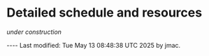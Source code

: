 # Detailed schedule and resources

<!-- ## Class 36 -->

<!-- There is no class meeting for this lecture slot. A prerecorded video -->
<!-- lecture is available instead (links to Moodle): -->
<!-- * [Class 36 lecture](https://lms.dickinson.edu/mod/resource/view.php?id=1228630) -->

<!-- Code for the video lecture is also available: -->
<!-- * [dictionary_basics.py](class36/dictionary_basics.py) -->
<!-- * [dictionary_basics_completed.py](class36/dictionary_basics_completed.py) -->
<!-- <\!-- * [dictionary_vs_list.py](class36/dictionary_vs_list.py) -\-> -->




<!-- ## Class 35 -->

<!-- Written exam 2. -->


<!-- ## Class 34 -->

<!-- Exam  review session. -->

<!-- ## Class 33 -->

<!-- * Challenges and solution for objects, values, and references: -->
<!--   - [references.py](class33/references.py) -->
<!--   - [explanation-of-references.pptx](class33/explanation-of-references.pptx) -->
  
<!-- * Bring review questions for exam review next time. -->

<!-- ## Class 32 -->

<!-- * Code for the *reduce*, *map*, and *filter* list processing patterns: -->
<!--   - [reduce_map_filter.py](class32/reduce_map_filter.py) -->
<!--   - [reduce_map_filter_completed.py](class32/reduce_map_filter_completed.py) -->

<!-- * Code and files for `join` and `split` string methods: -->
<!--   - [split_demo.py](class32/split_demo.py) -->
<!--   - [join_demo.py](class32/join_demo.py) -->
<!--   - [join_and_split_challenge.py](class32/join_and_split_challenge.py) -->
<!--   - [join_and_split_challenge_completed.py](class32/join_and_split_challenge_completed.py) -->
<!--   - [courses.csv](class32/courses.csv) -->
<!--   - [output.txt](class32/output.txt) -->



<!-- ## Class 31 -->

<!-- * Code for list basics: -->
<!--   - [list_basics.py](class31/list_basics.py) -->
<!--   - [list_basics_completed.py](class31/list_basics_completed.py) -->


<!-- ## Class 30 -->

<!-- * Code for CSV files: -->
<!--   - [courses.csv](class30/courses.csv) -->
<!--   - [csv_demos.py](class30/csv_demos.py) -->
<!--   - [csv_demos_solution.py](class30/csv_demos_solution.py) -->

<!-- ## Class 29 -->

<!-- * Here is a link to the crosswords file mentioned in the textbook: -->
<!--   - [https://www.gutenberg.org/files/3201/files/CROSSWD.TXT](https://www.gutenberg.org/files/3201/files/CROSSWD.TXT) -->
<!--   - We won't use the crosswords file in class, but you can use it to -->
<!--     understand the textbook properly and do the optional textbook -->
<!--     exercises. -->
<!-- * Here is a file containing two poems that we will use in class: -->
<!--   - [two-poems.txt](class29/two-poems.txt) -->
<!-- * In class we will work on tasks such as: -->
<!--   - print the first line of the poems file -->
<!--   - print the first five lines of the poems file -->
<!--   - save every second line in a new file called `some-lines.txt` -->
<!--   - print the two lines that tell us the authors of the poems (they begin with "BY") -->
<!--   - find the empty line separating the two poems and print its line number -->
<!--   - save the first poem in a new file called `first-poem.txt`, and the second poem in a new file called `second-poem.txt` -->
<!-- * Solutions to the first few tasks above are available: -->
<!--   - [file_challenge_solutions.py](class29/file_challenge_solutions.py) -->


<!-- ## Class 28 -->

<!-- * More string method challenges: -->
<!--   - [more_string_methods.py](class28/more_string_methods.py) -->
<!--   - [more_string_methods_completed.py](class28/more_string_methods_completed.py) -->


<!-- ## Class 27 -->

<!-- * Code for string methods: -->
<!--   - [string_methods.py](class27/string_methods.py) -->
<!--   - [string_methods_completed.py](class27/string_methods_completed.py) -->



<!-- ## Class 26 -->

<!-- * Code for string indexing, slices, and iteration: -->
<!--   - [string_practice.py](class26/string_practice.py) -->
<!--   - [string_practice_completed.py](class26/string_practice_completed.py) -->


<!-- ## Class 25 -->

<!-- * Code for practicing debugging: -->
<!--   - [debug_practice.py](class25/debug_practice.py) -->


<!-- ## Class 24 -->

<!-- * We continue from Class 23, covering the `break` keyword -->
<!-- * The rest of the class presents two examples of interesting -->
<!--   algorithms:  -->
<!--   1. finding square roots using Newton's method (from textbook section 7.5); -->
<!--   2. solving an equation using the [bisection -->
<!--      method](https://en.wikipedia.org/wiki/Bisection_method). -->
<!-- * _Note that detailed knowledge of these algorithms is not required for -->
<!--   this course. These are just intended as interesting examples, to -->
<!--   demonstrate the power of what we have already learned this -->
<!--   semester. You are not required to memorize Newton's method or the -->
<!--   bisection method._ -->
<!-- * Example code: -->
<!--   - [square_root.py](class24/square_root.py) -->
<!--   - [solve_by_bisection.py](class24/solve_by_bisection.py) -->
<!--   - [solve_by_bisection_completed.py](class24/solve_by_bisection_completed.py) -->

<!-- ## Class 23 -->

<!-- * Code for demonstrating while loops: -->
<!--   - [while_loops.py](class23/while_loops.py) -->
<!--   - [while_loops_solution.py](class23/while_loops_solution.py) -->
<!--   - [practice_killing_python.py](class23/practice_killing_python.py) -->



<!-- ## Class 22 -->

<!-- * Please complete the anonymous [mid-semester survey](https://forms.office.com/Pages/ResponsePage.aspx?id=VbAyYrl2E0ybiLVirn22-2zFL4dI9oNMmoALudp-AK9UN01YVUk5SFdGQjZXQkJMWFBNMjJZSlFDUS4u). -->
<!-- * Code for demonstrating test functions: -->
<!--   - [test_demo.py](class22/test_demo.py) -->


<!-- ## Class 21 -->

<!-- * Please read the instructions for Lab 6 and complete the required -->
<!--   preparation before the start of our next lab session. -->

<!-- * Code for fruitful recursion examples: -->
<!--   - [fruitful_recursion.py](class21/fruitful_recursion.py) -->
<!--   - [recursion_practice.py](class21/recursion_practice.py) -->
  

<!-- ## Class 20 -->

<!-- * Code for fruitful function examples: -->
<!--   - [make_cheer.py](class20/make_cheer.py) -->
<!--   - [make_cheer_completed.py](class20/make_cheer_completed.py) -->


<!-- ## Class 19 -->

<!-- * Advising discussion for course selection. Please see the [notes on course selection](class19/course-selection.docx). -->
<!-- * Code introducing the idea of recursion: [recursion_example.py](class19/recursion_example.py) -->

<!-- ## Class 18 -->

<!-- Written exam 1 -->

<!-- ## Class 17 -->

<!-- Exam review -->


<!-- ## Class 16 -->

<!-- Social/Ethical class III: Social good in computing. Some students were -->
<!-- absent for legitimate reasons and requested notes on the class -->
<!-- content, so these notes are being made available to all students out -->
<!-- of fairness: -->
<!-- * [Notes on social good in computing, including open source software](class16/social-ethical-III-notes.md). -->


<!-- ## Class 15 -->

<!-- Code for demonstrating guardians: -->
<!-- * [no_guardian.py](class15/no_guardian.py) -->
<!-- * [guardian.py](class15/guardian.py) -->



<!-- ## Class 14 -->

<!-- Code for demonstrating and encapsulation and generalization: -->
<!-- * [top_level_code.py](class14/top_level_code.py) -->
<!-- * [encapsulate.py](class14/encapsulate.py) -->
<!-- * [generalize.py](class14/generalize.py) -->

<!-- Code for demonstrating factoring out repeated code: -->
<!-- * [repeated.py](class14/repeated.py) -->
<!-- * [factored_out.py](class14/factored_out.py) -->



<!-- ## Class 13 -->

<!-- Social/Ethical discussion II. See Readings web page. -->


<!-- ## Class 12 -->

<!-- Announcements: -->
<!-- * The reading for Monday is available on the Readings page. -->
<!-- * Updated version of HW4 is available (same questions, but with -->
<!--   some additional hints and clarifications). -->
  
<!-- Topics for today's class: -->
<!-- * Overview of how to book an appointment with a QR tutor at the [QR -->
<!--   center](https://www.dickinson.edu/info/20525/quantitative_reasoning_center/2962/quantitative_reasoning_center). -->
<!-- * Informal discussion of the *scope* of a variable: most variables and -->
<!--   parameters are *local*. -->
<!-- * Review of call stack and debugging. -->
<!-- * Printing on the same line from multiple `print()` statements. -->
<!-- * Review of void and fruitful functions. -->


<!-- ## Class 11 -->

<!-- Demo code: [debug_demo.py](class11/debug_demo.py), [callstack_demo.py](class11/callstack_demo.py) -->


<!-- ## Class 10 -->

<!-- Social/Ethical discussion I. See Readings web page. -->

<!-- ## Class 9 -->

<!-- Mostly review of chained and nested conditional statements.  -->
<!-- We want to write a function `decide(hungry, tired)` that prints output according to -->

<!-- |             |  hungry     | not hungry   | -->
<!-- |-------------|-------------|--------------| -->
<!-- |**tired**    |get takeout  | sleep        | -->
<!-- |**not tired**|cook dinner  | watch Netflix| -->

<!-- Example code: (try to figure out for yourself?) [decide.py](class09/decide.py) -->

<!-- Also Boolean variables and parameters -- see SSG11. -->

<!-- ## Class 8 -->

<!-- We cover cascading conditional statements and nested conditional -->
<!-- statements. Example Python code: [convert_miles2.py](class08/convert_miles2.py) -->

<!-- We will also go over sections 8 to 10 of the supplementary study -->
<!-- guide, which are needed for lab this afternoon. -->

<!-- Please take a look at the extra question that is in the solutions of -->
<!-- homework assignment 2. You need to understand how to answer this type -->
<!-- of question (distinguishing between function calls in a module and -->
<!-- method calls on an object). -->


<!-- ## Class 7 -->

<!-- Today we cover topics from the assigned textbook reading, including -->
<!-- floor division and modulus, boolean expressions, relational operators -->
<!-- (`==`, `!=`, `>`, `>=` etc.), logical operators (`and`, `or`, `not`), -->
<!-- conditional execution (`if`, `else`). -->

<!-- Example Python code (but try to do the warmup exercise yourself before -->
<!-- looking at this): [convert_miles.py](class07/convert_miles.py), [boolean_demos.py](class07/boolean_demos.py) -->

<!-- Optional: A "real" example of using conditionals, using the Scratch -->
<!-- programming language: [Potion making](https://scratch.mit.edu/projects/889677445), by Scratch user [cc196](https://scratch.mit.edu/users/cc196/). Click on "See inside" then "Backdrops 1" to see a lot of nested `if/else`s -->


<!-- ## Class 6 -->

<!-- Today we cover Sections 4-7 of the supplementary study guide: nested -->
<!-- `for` loops; constructors; `graphics.py`; methods and dot notation. -->

<!-- Just for interest: if you want to find out about one of the areas of -->
<!-- computer science that I'm interested in, check out today's episode -->
<!-- (September 8) of a radio show called The Academic Minute, which is -->
<!-- broadcast on about 70 radio stations in North America. It's also -->
<!-- available as a podcast: [The Academic Minute NPR -->
<!-- podcast](https://www.npr.org/podcasts/564572329/the-academic-minute) -->

<!-- Code from class (slightly improved version compared to what was shown -->
<!-- in class): [graphics_demo.py](class06/graphics_demo.py) -->


<!-- ## Class 5 -->

<!-- Agenda for today's class: -->
<!-- 1. We'll go over the supplementary study guide content about `for` -->
<!--    loops, which explains how to use the loop variable. -->
<!-- 2. We'll begin working through the textbook exercises in section 4.3. -->

<!-- Useful tip: Learn how to use IDLE's Indent Region and Dedent Region -->
<!-- features, in the Format menu. -->


<!-- ## Class 4 -->

<!-- Important note about the teaching style in this course: Many concepts -->
<!-- will not be covered during our lecture session. It is essential to -->
<!-- read the textbook carefully and ask questions on any content you don't -->
<!-- understand. For example, the assigned reading for Class 3 included the -->
<!-- important concept of *string concatenation*, but we did not discuss -->
<!-- that during class. -->

<!-- New link on main homepage: supplementary study guide. -->

<!-- Plan for today: We will go over some key concepts from the assigned -->
<!-- reading, especially how to define new functions and how to generate -->
<!-- random numbers. -->

<!-- Note that for section 13.2, you are not expected to understand all of -->
<!-- this content. The only things we need from this section are: -->
<!-- * `import random` -->
<!-- * `random.randint()` -->

<!-- #### Hopefully you will never need this advice, but just in case... -->

<!-- 1. At the end of class, we saw a mysterious "unexpected indent" error -->
<!--    from IDLE. Usually, this is caused by indenting your code -->
<!--    incorrectly. However, it can also be caused by certain invisible -->
<!--    characters in the Python file. Different computer systems use -->
<!--    different specialized characters for representing the end of a -->
<!--    line, and it is possible for IDLE to report these characters as -->
<!--    causing an indentation error. One easy way to remove all unwanted -->
<!--    end-of-line characters is to copy and paste your code into this -->
<!--    [end-of-line fixer website](https://ryanve.dev/eol/). Click -->
<!--    "Convert line endings to LF", copy the output into a new file, and -->
<!--    now the weird characters have been removed from your Python script. -->

<!-- 2. I have also occasionally seen the presence of certain invisible -->
<!--    characters prevent IDLE from saving a file. If IDLE refuses to -->
<!--    save, you should create a new file and paste your code into it -->
<!--    after following step 1 above to ensure that any weird invisible -->
<!--    characters have been removed. -->



<!-- ## Class 3 -->

<!-- * Make sure that you have Show File Extensions turned on in your -->
<!--   operating system. For example, you must be able to see the `.py` at -->
<!--   the end of your Python files, when browsing folders. -->
<!-- * When opening a Python file, do not just double-click on it in the -->
<!--   folder view. First open the IDLE application, then use the Open -->
<!--   command in the File menu. -->
  
<!-- Today we review the concepts in the assigned reading, including script mode, order of operations, string operations, comments, function calls, and math functions. -->

<!-- Example programs: [area.py](class03/area.py), [ask_question.py](class03/ask_question.py) -->


<!-- ## Class 2 -->

<!-- We will review the concepts in the assigned reading, then look ahead -->
<!-- to some things needed in the afternoon lab: commenting out code; the -->
<!-- distinction between executing code via the console and running Python -->
<!-- scripts. -->

<!-- Here are a couple of clarifications of the assigned reading material: -->
<!-- * In this course, we use Python 3 (not Python 2), the same as -->
<!--   recommended by the textbook. -->
<!-- * For running Python in a web browser, the textbook author recommends -->
<!--   [pythonanywhere.com](https://www.pythonanywhere.com/). Another good -->
<!--   option is [replit.com](https://replit.com), which we played around -->
<!--   with in the last class meeting. -->
<!-- * *However*, in this course we will mostly be learning to write -->
<!--   programs using files on our own computer and running Python on our -->
<!--   own computer (not in the cloud inside a web browser). For this, you -->
<!--   should use the IDLE editor. This comes bundled with a standard -->
<!--   Python download, which is available at -->
<!--   [python.org](https://www.python.org/) -->

<!-- Pair programming will be discussed if we have time, otherwise we can -->
<!-- talk about it in lab. Key ideas: -->
<!-- * There are two roles, *driver* and *navigator*. The driver uses the -->
<!--   keyboard and mouse to write and run code, whereas the navigator -->
<!--   assists by making suggestions. -->
<!-- * You must switch roles at least every 30 minutes. -->


<!-- ## Class 1 -->

<!-- * We will play around a little on [replit.com](https://replit.com), -->
<!--   but this will mostly be an informal introduction to the course. -->
<!-- * Please read the syllabus carefully and bring any questions to the -->
<!--   next class. -->
<!-- * Note the required reading: complete this before the next class. -->
<!-- * Note when the first homework assignment is due.  -->
<!-- * Finally, don't forget we have a lab on Wednesday at 3 PM. -->


_under construction_


---- Last modified: Tue May 13 08:48:38 UTC 2025 by jmac.
